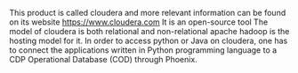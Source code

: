 This product is called cloudera and more relevant information can be found on its website https://www.cloudera.com
It is an open-source tool
The model of cloudera is both relational and non-relational
apache hadoop is the hosting model for it.
In order to access python or Java on cloudera, one has to connect the applications written in Python programming language to a CDP Operational Database (COD) through Phoenix.
